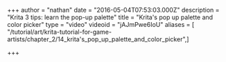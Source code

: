 +++
author = "nathan"
date = "2016-05-04T07:53:03.000Z"
description = "Krita 3 tips: learn the pop-up palette"
title = "Krita's pop up palette and color picker"
type = "video"
videoid = "jAJmPwe6IoU"
aliases = [ "/tutorial/art/krita-tutorial-for-game-artists/chapter_2/14_krita's_pop_up_palette_and_color_picker",]

+++